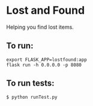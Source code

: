 # Lost and Found

Helping you find lost items.

## To run:
```
export FLASK_APP=lostfound:app
flask run -h 0.0.0.0 -p 8080
```

## To run tests:
```
$ python runTest.py
```
